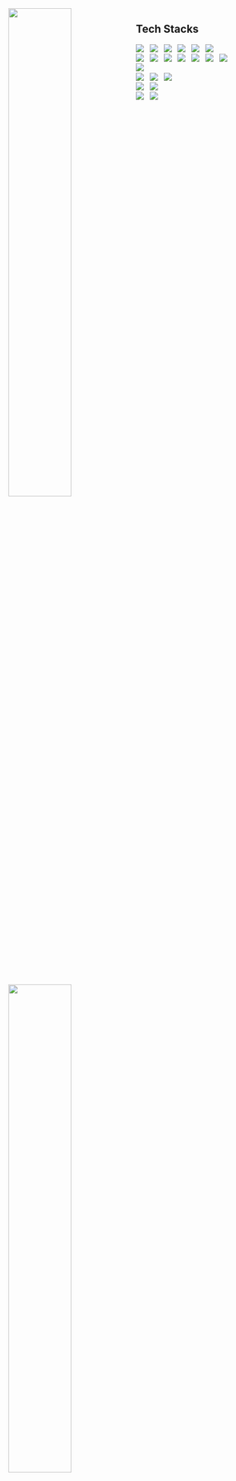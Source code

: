 <div>
  <img align='left' width="50%" src="https://github-readme-stats.vercel.app/api?username=rmagur1203&show_icons=true">
  <img align='left' width="50%" src="https://github-readme-stats.vercel.app/api/top-langs/?username=rmagur1203&hide=tex&show_icons=true&hide_border=true&title_color=004386&icon_color=004386&layout=compact">
  <!--<img align='left' width="100%" src="https://github-profile-trophy.vercel.app/?username=rmagur1203">-->
</div>

## Tech Stacks

<div style="display: inline-block">
  <img src="https://img.shields.io/badge/C-A8B9CC?logoColor=FFFFFF&logo=C&style=flat-square"> &nbsp;
  <img src="https://img.shields.io/badge/C%2B%2B-00599C?logoColor=FFFFFF&logo=C%2B%2B&style=flat-square"> &nbsp;
  <img src="https://img.shields.io/badge/C%23-239120?logoColor=FFFFFF&logo=C%20Sharp&style=flat-square"> &nbsp;
  <img src="https://img.shields.io/badge/Python-3776AB?logoColor=FFFFFF&logo=Python&style=flat-square"> &nbsp;
  <img src="https://img.shields.io/badge/JavaScript-F7DF1E?logoColor=FFFFFF&logo=Javascript&style=flat-square"> &nbsp;
  <img src="https://img.shields.io/badge/TypeScript-3178C6?logoColor=FFFFFF&logo=TypeScript&style=flat-square"> &nbsp;
  <br>
  <img src="https://img.shields.io/badge/.NET-512BD4?logoColor=FFFFFF&logo=.NET&style=flat-square"> &nbsp;
  <img src="https://img.shields.io/badge/Xamarin-3498DB?logoColor=FFFFFF&logo=Xamarin&style=flat-square"> &nbsp;
  <img src="https://img.shields.io/badge/Node.js-339933?logoColor=FFFFFF&logo=Node.js&style=flat-square"> &nbsp;
  <img src="https://img.shields.io/badge/Express-000000?logoColor=FFFFFF&logo=express&style=flat-square"> &nbsp;
  <img src="https://img.shields.io/badge/React-61DAFB?logoColor=FFFFFF&logo=React&style=flat-square"> &nbsp;
  <img src="https://img.shields.io/badge/ReactNative-61DAFB?logoColor=FFFFFF&logo=React&style=flat-square"> &nbsp;
  <img src="https://img.shields.io/badge/Unity-000000?logoColor=FFFFFF&logo=Unity&style=flat-square"> &nbsp;
  <br>
  <img src="https://img.shields.io/badge/GitHub_Actions-181717?logoColor=FFFFFF&logo=github&style=flat-square"> &nbsp;
  <br>
  <img src="https://img.shields.io/badge/Amazon_AWS-232F3E?logoColor=FFFFFF&logo=Amazon AWS&style=flat-square"> &nbsp;
  <img src="https://img.shields.io/badge/Nginx-009639?logoColor=FFFFFF&logo=Nginx&style=flat-square"> &nbsp;
  <img src="https://img.shields.io/badge/Docker-2496ED?logoColor=FFFFFF&logo=Docker&style=flat-square"> &nbsp;
  <br>
  <img src="https://img.shields.io/badge/SQLite-003B57?logoColor=FFFFFF&logo=SQLite&style=flat-square"> &nbsp;
  <img src="https://img.shields.io/badge/MySQL-4479A1?logoColor=FFFFFF&logo=Mysql&style=flat-square"> &nbsp;
  <br>
  <img src="https://img.shields.io/badge/Git-F05032?logoColor=FFFFFF&logo=Git&style=flat-square"> &nbsp;
  <img src="https://img.shields.io/badge/GitHub-181717?logoColor=FFFFFF&logo=Github&style=flat-square"> &nbsp;
</div>
